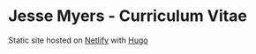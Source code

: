 # Jesse Myers - Curriculum Vitae

Static site hosted on [Netlify][1] with [Hugo][2]

 [1]: https://www.netlify.com/
 [2]: https://gohugo.io/
